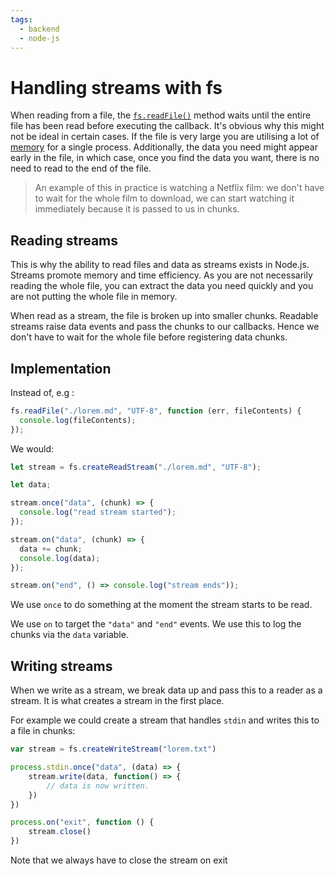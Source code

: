 ```yaml
---
tags:
  - backend
  - node-js
---
```


# Handling streams with fs

When reading from a file, the
[`fs.readFile()`](fs.md) method waits
until the entire file has been read before executing the callback. It's obvious
why this might not be ideal in certain cases. If the file is very large you are
utilising a lot of [memory](Memory.md) for a
single process. Additionally, the data you need might appear early in the file,
in which case, once you find the data you want, there is no need to read to the
end of the file.

> An example of this in practice is watching a Netflix film: we don't have to
> wait for the whole film to download, we can start watching it immediately
> because it is passed to us in chunks.

## Reading streams

This is why the ability to read files and data as streams exists in Node.js.
Streams promote memory and time efficiency. As you are not necessarily reading
the whole file, you can extract the data you need quickly and you are not
putting the whole file in memory.

When read as a stream, the file is broken up into smaller chunks. Readable
streams raise data events and pass the chunks to our callbacks. Hence we don't
have to wait for the whole file before registering data chunks.

## Implementation

Instead of, e.g :

```js
fs.readFile("./lorem.md", "UTF-8", function (err, fileContents) {
  console.log(fileContents);
});
```

We would:

```js
let stream = fs.createReadStream("./lorem.md", "UTF-8");

let data;

stream.once("data", (chunk) => {
  console.log("read stream started");
});

stream.on("data", (chunk) => {
  data += chunk;
  console.log(data);
});

stream.on("end", () => console.log("stream ends"));
```

We use `once` to do something at the moment the stream starts to be read.

We use `on` to target the `"data"` and `"end"` events. We use this to log the
chunks via the `data` variable.

## Writing streams

When we write as a stream, we break data up and pass this to a reader as a
stream. It is what creates a stream in the first place.

For example we could create a stream that handles `stdin` and writes this to a
file in chunks:

```js
var stream = fs.createWriteStream("lorem.txt")

process.stdin.once("data", (data) => {
    stream.write(data, function() => {
        // data is now written.
    })
})

process.on("exit", function () {
    stream.close()
})
```

Note that we always have to close the stream on exit

